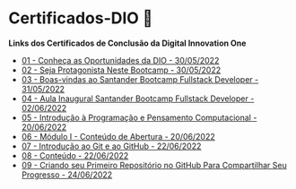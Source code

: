# Certificados-DIO :school:

**Links dos Certificados de Conclusão da Digital Innovation One**

- [01 - Conheça as Oportunidades da DIO - 30/05/2022](https://github.com/robertorevilla/Certificados-DIO/blob/main/01%20-%20Conheca%20as%20Oportunidades%20da%20DIO.pdf)
- [02 - Seja Protagonista Neste Bootcamp - 30/05/2022](https://github.com/robertorevilla/Certificados-DIO/blob/main/02%20-%20Seja%20Protagonista%20Neste%20Bootcamp.pdf)
- [03 - Boas-vindas ao Santander Bootcamp Fullstack Developer - 31/05/2022](https://github.com/robertorevilla/Certificados-DIO/blob/main/03%20-%20Boas%20vindas%20ao%20Santander%20Bootcamp%20Fullstack%20Developer.pdf)
- [04 - Aula Inaugural Santander Bootcamp Fullstack Developer - 02/06/2022](https://github.com/robertorevilla/Certificados-DIO/blob/main/04%20-%20Aula%20Inaugural%20Santander%20Bootcamp%20Fullstack%20Developer.pdf)
- [05 - Introdução à Programação e Pensamento Computacional - 20/06/2022](https://github.com/robertorevilla/Certificados-DIO/blob/main/05%20-%20Introducao%20a%20Programacao%20e%20Pensamento%20Computacional.pdf)
- [06 - Módulo I - Conteúdo de Abertura - 20/06/2022](https://github.com/robertorevilla/Certificados-DIO/blob/main/06%20-%20Modulo%20I%20Conteudo%20de%20Abertura.pdf)
- [07 - Introdução ao Git e ao GitHub - 22/06/2022](https://github.com/robertorevilla/Certificados-DIO/blob/main/07%20-%20Introducao%20ao%20Git%20e%20ao%20GitHub.pdf)
- [08 - Conteúdo - 22/06/2022](https://github.com/robertorevilla/Certificados-DIO/blob/main/08%20-%20Conteudo.pdf)
- [09 - Criando seu Primeiro Repositório no GitHub Para Compartilhar Seu Progresso - 24/06/2022]()
